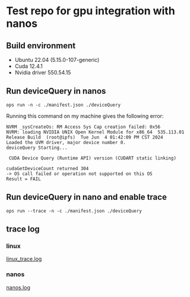 # Test repo for gpu integration with nanos


## Build environment

- Ubuntu 22.04 (5.15.0-107-generic)
- Cuda 12.4.1
- Nvidia driver 550.54.15


## Run deviceQuery in nanos
```
ops run -n -c ./manifest.json ./deviceQuery
```

Running this command on my machine gives the following error:
```
NVRM _sysCreateOs: RM Access Sys Cap creation failed: 0x56
NVRM: loading NVIDIA UNIX Open Kernel Module for x86_64  535.113.01  Release Build  (root@ipfs)  Tue Jun  4 01:42:09 PM CST 2024
Loaded the UVM driver, major device number 0.
deviceQuery Starting...

 CUDA Device Query (Runtime API) version (CUDART static linking)

cudaGetDeviceCount returned 304
-> OS call failed or operation not supported on this OS
Result = FAIL
```


## Run deviceQuery in nano and enable trace
```
ops run --trace -n -c ./manifest.json ./deviceQuery
```

## trace log

### linux
[linux_trace.log](./linux_trace.log)

### nanos
[nanos.log](./nanos_trace.log)
